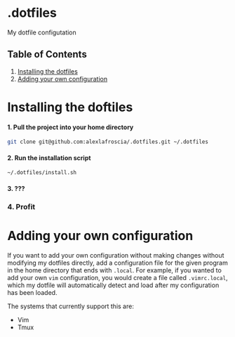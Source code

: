 .dotfiles
=========

My dotfile configutation

## Table of Contents
1. [Installing the dotfiles](#installing-the-dotfiles)
2. [Adding your own configuration](#adding-your-own-configuration)

# Installing the doftiles

#### 1. Pull the project into your home directory
```bash
git clone git@github.com:alexlafroscia/.dotfiles.git ~/.dotfiles
```

#### 2. Run the installation script
```bash
~/.dotfiles/install.sh
```

#### 3. ???

### 4. Profit

# Adding your own configuration
If you want to add your own configuration without making changes without
modifying my dotfiles directly, add a configuration file for the given program
in the home directory that ends with `.local`.  For example, if you wanted to
add your own `vim` configuration, you would create a file called `.vimrc.local`,
which my dotfile will automatically detect and load after my configuration has
been loaded.

The systems that currently support this are:
- Vim
- Tmux
